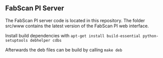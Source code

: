 ## FabScan PI Server
The FabScan PI server code is located in this repository. The folder src/www contains the latest version of the 
FabScan PI web interface. 

Install build dependencies with ```apt-get install build-essential python-setuptools debhelper cdbs```

Afterwards the deb files can be build by calling ```make deb```
